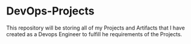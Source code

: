 # DevOps-Projects
This repository will be storing all of my Projects and Artifacts that I have created as a Devops Engineer to fulfill he requirements of the Projects. 

